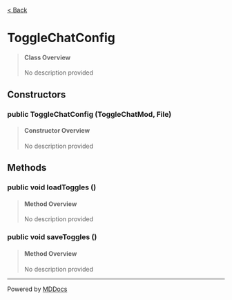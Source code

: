 [< Back](..)
# ToggleChatConfig #
>#### Class Overview ####
>No description provided
## Constructors ##
### public ToggleChatConfig (ToggleChatMod, File) ###
>#### Constructor Overview ####
>No description provided
>
## Methods ##
### public void loadToggles () ###
>#### Method Overview ####
>No description provided
>
### public void saveToggles () ###
>#### Method Overview ####
>No description provided
>

---
Powered by [MDDocs](https://github.com/VRCube/MDDocs)